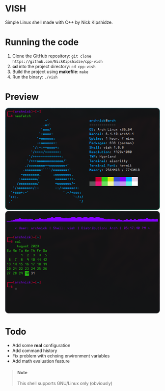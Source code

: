 # VISH
Simple Linux shell made with C++ by Nick Kipshidze.

# Running the code

1. Clone the GitHub repository: `git clone https://github.com/NickKipshidze/cpp-vish`
2. **cd** into the project directory: `cd cpp-vish`
3. Build the project using **makefile**: `make`
4. Run the binary: `./vish`

# Preview
![Preview neofetch](screenshots/preview-1.png)
![Preview nsplash](screenshots/preview-2.png)

# Todo

- Add some **real** configuration
- Add command history
- Fix problem with echoing environment variables
- Add math evaluation feature

> #### Note
> This shell supports GNU/Linux only (obviously)